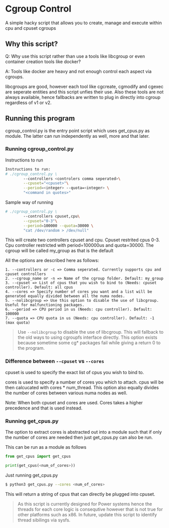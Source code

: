 # Cgroup Control

A simple hacky script that allows you to create, manage and execute within cpu and cpuset cgroups

## Why this script?
Q: Why use this script rather than use a tools like libcgroup or even container creation tools like docker?

A: Tools like docker are heavy and not enough control each aspect via cgroups.

libcgroups are good, however each tool like cgcreate, cgmodify and cgexec are seperate entities and this script unfies their use. Also these tools are not always available, hence fallbacks are written to plug in directly into cgroup regardless of v1 or v2.

## Running this program

cgroup_control.py is the entry point script which uses get_cpus.py as module. The latter can run independently as well, more and that later.

### Running cgroup_control.py

Instructions to run

```bash
Instructions to run:
# ./cgroup_control.py \
        --controllers <controlers comma seperated>\
        --cpuset="<cpuset>"\
        --period=<integer> --quota=<integer> \
        "<command in quotes>"
```

Sample way of running

```bash
# ./cgroup_control.py \
        --controllers cpuset,cpu\
        --cpuset="0-3"\
        --period=100000 --quota=30000 \
        "cat /dev/random > /dev/null"
```

This will create two controllers cpuset and cpu.
Cpuset restrited cpus 0-3. Cpu controller restricted with period=100000us and quota=30000. The cgroup will be called my_group as that is the default

All the options are described here as follows:

```
1. --controllers or -c => Comma seperated. Currently supports cpu and cpuset controllers
2. --cgroup_name or -n => Name of the cgroup folder. Default: my_group
3. --cpuset => List of cpus that you wish to bind to (Needs: cpuset controller). Default: all cpus
4. --cores => Specify number of cores you want and a list will be generated equally divided between all the numa nodes.
5. --nolibcgroup => Use this option to disable the use of libcgroup. Useful for malfunctioning packages.
6. --period => CPU period in us (Needs: cpu controller). Default: 100000
7. --quota => CPU quota in us (Needs: cpu controller). Default: -1 (max quota) 
```

> Use `--nolibcgroup` to disable the use of libcgroup. This will fallback to the old ways to using cgroupfs interface directly. This option exists because sometime some cg* packages fail while giving a return 0 to the program.

### Difference between `--cpuset` vs `--cores`
cpuset is used to specify the exact list of cpus you wish to bind to.

cores is used to specify a number of cores you which to attach. cpus will be then calcucated with cores * num_thread. This option also equally divides the number of cores between various numa nodes as well.

Note: When both cpuset and cores are used. Cores takes a higher precedence and that is used instead.

### Running get_cpus.py

The option to extract cores is abstracted out into a module such that if only the number of cores are needed then just get_cpus.py can also be run.

This can be run as a module as follows

```py
from get_cpus import get_cpus

print(get_cpus(<num_of_cores>))
```

Just running get_cpus.py

```bash
$ python3 get_cpus.py --cores <num_of_cores>
```
This will return a string of cpus that can directly be plugged into cpuset.

> As this script is currently designed for Power systems hence the threads for each core logic is consequtive however that is not true for other platforms such as x86.
In future, update this script to identify thread sibilings via sysfs.